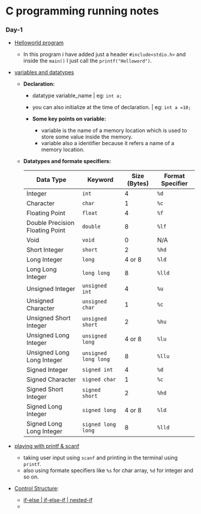 # C programming running notes

### Day-1

- [Helloworld program](day-1/helloworld.c)
  - In this program i have added just a header `#include<stdio.h>` and inside the `main()` I just call the `printf("Helloword")`.
- [variables and datatypes](day-1/variables.c)

  - **Declaration:**
    - datatype variable_name | eg: `int a;`
    - you can also initialize at the time of declaration. | eg: `int a =10;`

    - **Some key points on variable:**
        - variable is the name of a memory location which is used to store some value inside the memory.
        - variable also a identifier because it refers a name of a memory location.
        
  - **Datatypes and formate specifiers:**

    | Data Type                       | Keyword              | Size (Bytes) | Format Specifier |
    | ------------------------------- | -------------------- | ------------ | ---------------- |
    | Integer                         | `int`                | 4            | `%d`             |
    | Character                       | `char`               | 1            | `%c`             |
    | Floating Point                  | `float`              | 4            | `%f`             |
    | Double Precision Floating Point | `double`             | 8            | `%lf`            |
    | Void                            | `void`               | 0            | N/A              |
    | Short Integer                   | `short`              | 2            | `%hd`            |
    | Long Integer                    | `long`               | 4 or 8       | `%ld`            |
    | Long Long Integer               | `long long`          | 8            | `%lld`           |
    | Unsigned Integer                | `unsigned int`       | 4            | `%u`             |
    | Unsigned Character              | `unsigned char`      | 1            | `%c`             |
    | Unsigned Short Integer          | `unsigned short`     | 2            | `%hu`            |
    | Unsigned Long Integer           | `unsigned long`      | 4 or 8       | `%lu`            |
    | Unsigned Long Long Integer      | `unsigned long long` | 8            | `%llu`           |
    | Signed Integer                  | `signed int`         | 4            | `%d`             |
    | Signed Character                | `signed char`        | 1            | `%c`             |
    | Signed Short Integer            | `signed short`       | 2            | `%hd`            |
    | Signed Long Integer             | `signed long`        | 4 or 8       | `%ld`            |
    | Signed Long Long Integer        | `signed long long`   | 8            | `%lld`           |

 - [playing with printf & scanf](day-1/user_input.c)
    - taking user input using `scanf` and printing in the terminal using `printf`.
    - also using formate specifiers like `%s` for char array, `%d` for integer and so on.

 - [Control Structure](day-1/control_structure):
    - [if-else | if-else-if | nested-if](day-1/control_structure/if-else-if.c)
    - 